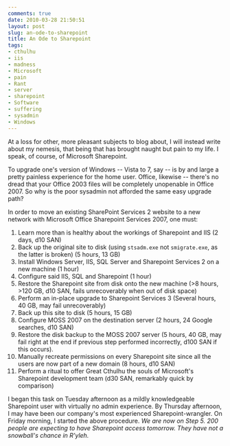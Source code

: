 ```yaml
---
comments: true
date: 2010-03-28 21:50:51
layout: post
slug: an-ode-to-sharepoint
title: An Ode to Sharepoint
tags:
- cthulhu
- iis
- madness
- Microsoft
- pain
- Rant
- server
- sharepoint
- Software
- suffering
- sysadmin
- Windows
---
```


At a loss for other, more pleasant subjects to blog about, I will instead write about my nemesis, that being that has brought naught but pain to my life.  I speak, of course, of Microsoft Sharepoint.

To upgrade one's version of Windows -- Vista to 7, say -- is by and large a pretty painless experience for the home user.  Office, likewise -- there's no dread that your Office 2003 files will be completely unopenable in Office 2007.  So why is the poor sysadmin not afforded the same easy upgrade path?

In order to move an existing SharePoint Services 2 website to a new network with Microsoft Office Sharepoint Services 2007, one must:

  1. Learn more than is healthy about the workings of Sharepoint and IIS (2 days, d10 SAN)
  2. Back up the original site to disk (using `stsadm.exe` not `smigrate.exe`, as the latter is broken) (5 hours, 13 GB)
  3. Install Windows Server, IIS, SQL Server and Sharepoint Services 2 on a new machine (1 hour)
  4. Configure said IIS, SQL and Sharepoint (1 hour)
  5. Restore the Sharepoint site from disk onto the new machine (>8 hours, >120 GB, d10 SAN, fails unrecoverably when out of disk space)
  6. Perform an in-place upgrade to Sharepoint Services 3 (Several hours, 40 GB, may fail unrecoverably)
  7. Back up this site to disk (5 hours, 15 GB)
  8. Configure MOSS 2007 on the destination server (2 hours, 24 Google searches, d10 SAN)
  9. Restore the disk backup to the MOSS 2007 server (5 hours, 40 GB, may fail right at the end if previous step performed incorrectly, d100 SAN if this occurs).
  10. Manually recreate permissions on every Sharepoint site since all the users are now part of a new domain (8 hours, d10 SAN)
  11. Perform a ritual to offer Great Cthulhu the souls of Microsoft's Sharepoint development team (d30 SAN, remarkably quick by comparison)

I began this task on Tuesday afternoon as a mildly knowledgeable Sharepoint user with virtually no admin experience.  By Thursday afternoon, I may have been our company's most experienced Sharepoint-wrangler.  On Friday morning, I started the above procedure.  _We are now on Step 5.  200 people are expecting to have Sharepoint access tomorrow.  They have not a snowball's chance in R'yleh._
